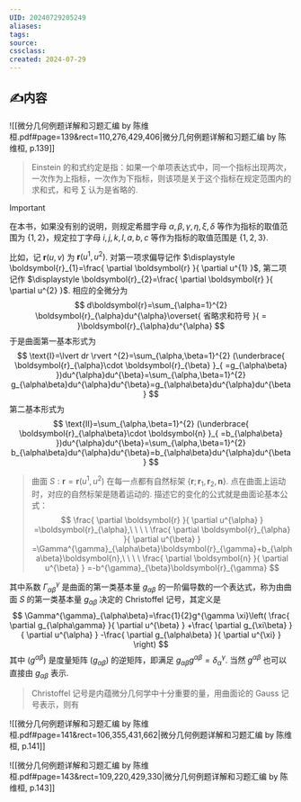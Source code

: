 ```yaml
---
UID: 20240729205249 
aliases: 
tags: 
source: 
cssclass: 
created: 2024-07-29
---
```


## ✍内容
![[微分几何例题详解和习题汇编 by 陈维桓.pdf#page=139&rect=110,276,429,406|微分几何例题详解和习题汇编 by 陈维桓, p.139]]
> Einstein 的和式约定是指：如果一个单项表达式中，同一个指标出现两次，一次作为上指标，一次作为下指标，则该项是关于这个指标在规定范围内的求和式，和号 $\displaystyle \sum$ 认为是省略的.

> [!important]
> 在本书，如果没有别的说明，则规定希腊字母 $\displaystyle \alpha,\beta,\gamma,\eta,\xi,\delta$ 等作为指标的取值范围为 $\displaystyle \{ 1,2 \}$，规定拉丁字母 $\displaystyle i,j,k,l,a,b,c$ 等作为指标的取值范围是 $\displaystyle \{ 1,2,3 \}$.

比如，记 $\displaystyle \boldsymbol{r}(u,v)$ 为 $\displaystyle \boldsymbol{r}(u^{1},u^{2})$. 对第一项求偏导记作 $\displaystyle \boldsymbol{r}_{1}=\frac{ \partial \boldsymbol{r} }{ \partial u^{1} }$, 第二项记作 $\displaystyle \boldsymbol{r}_{2}=\frac{ \partial \boldsymbol{r} }{ \partial u^{2} }$. 相应的全微分为
$$
d\boldsymbol{r}=\sum_{\alpha=1}^{2} \boldsymbol{r}_{\alpha}du^{\alpha}\overset{ 省略求和符号 }{ = }\boldsymbol{r}_{\alpha}du^{\alpha}
$$
于是曲面第一基本形式为
$$
\text{I}=\lvert dr \rvert ^{2}=\sum_{\alpha,\beta=1}^{2} (\underbrace{ \boldsymbol{r}_{\alpha}\cdot \boldsymbol{r}_{\beta} }_{ =g_{\alpha\beta} })du^{\alpha}du^{\beta}=\sum_{\alpha,\beta=1}^{2} g_{\alpha\beta}du^{\alpha}du^{\beta}=g_{\alpha\beta}du^{\alpha}du^{\beta}
$$
第二基本形式为
$$
\text{II}=\sum_{\alpha,\beta=1}^{2} (\underbrace{ \boldsymbol{r}_{\alpha\beta}\cdot \boldsymbol{n} }_{ =b_{\alpha\beta} })du^{\alpha}du^{\beta}=\sum_{\alpha,\beta=1}^{2} b_{\alpha\beta}du^{\alpha}du^{\beta}=b_{\alpha\beta}du^{\alpha}du^{\beta}
$$
>曲面 $\displaystyle S:\boldsymbol{r}=\boldsymbol{r}(u^{1},u^{2})$ 在每一点都有自然标架 $\displaystyle \{ \boldsymbol{r};\boldsymbol{r}_{1},\boldsymbol{r}_{2},\boldsymbol{n} \}$. 点在曲面上运动时，对应的自然标架是随着运动的. 描述它的变化的公式就是曲面论基本公式：
> $$
\frac{ \partial \boldsymbol{r} }{ \partial u^{\alpha} } =\boldsymbol{r}_{\alpha},\ \ \ \ \frac{ \partial \boldsymbol{r}_{\alpha} }{ \partial u^{\beta} } =\Gamma^{\gamma}_{\alpha\beta}\boldsymbol{r}_{\gamma}+b_{\alpha\beta}\boldsymbol{n},\ \ \ \ \frac{ \partial \boldsymbol{n} }{ \partial u^{\beta} } =-b^{\gamma}_{\beta}\boldsymbol{r}_{\gamma}
$$

其中系数 $\displaystyle \Gamma_{\alpha\beta}^{\gamma}$ 是曲面的第一类基本量 $\displaystyle g_{\alpha\beta}$ 的一阶偏导数的一个表达式，称为由曲面 $\displaystyle S$ 的第一类基本量 $\displaystyle g_{\alpha\beta}$ 决定的 Christoffel 记号，其定义是
$$
\Gamma^{\gamma}_{\alpha\beta}=\frac{1}{2}g^{\gamma \xi}\left( \frac{ \partial g_{\alpha\gamma} }{ \partial u^{\beta} } +\frac{ \partial g_{\xi\beta} }{ \partial u^{\alpha} } -\frac{ \partial g_{\alpha\beta} }{ \partial u^{\xi} }  \right)
$$
其中 $\displaystyle (g^{\alpha\beta})$ 是度量矩阵 $\displaystyle (g_{\alpha\beta})$ 的逆矩阵，即满足 $\displaystyle g_{\alpha\beta}g^{\alpha\beta}=\delta_{\alpha}^{\gamma}$. 当然 $\displaystyle g^{\alpha\beta}$ 也可以直接由 $\displaystyle g_{\alpha\beta}$ 表示.
> Christoffel 记号是内蕴微分几何学中十分重要的量，用曲面论的 Gauss 记号表示，则有

![[微分几何例题详解和习题汇编 by 陈维桓.pdf#page=141&rect=106,355,431,662|微分几何例题详解和习题汇编 by 陈维桓, p.141]]

![[微分几何例题详解和习题汇编 by 陈维桓.pdf#page=143&rect=109,220,429,330|微分几何例题详解和习题汇编 by 陈维桓, p.143]]



